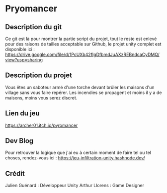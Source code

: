 # Pryomancer
## Description du git
Ce git est là pour montrer la partie script du projet, tout le reste est enlevé pour des raisons de tailles acceptable sur Github, le projet unity complet est disponible ici : 
https://drive.google.com/file/d/1PcUXb42fIgDfbmdJuAXzREBndcaCyDMQ/view?usp=sharing

## Description du projet
Vous êtes un saboteur armé d'une torche devant brûler les maisons d'un village sans vous faire repérer. Les incendies se propagent et moins il y a de maisons, moins vous serez discret.

## Lien du jeu
https://archer01.itch.io/pyromancer

## Dev Blog
Pour retrouver la logique que j'ai eu à certain moment de faire tel ou tel choses, rendez-vous ici :
https://jeu-infiltration-unity.hashnode.dev/

## Crédit
Julien Guénard : Développeur Unity
Arthur Llorens : Game Designer
